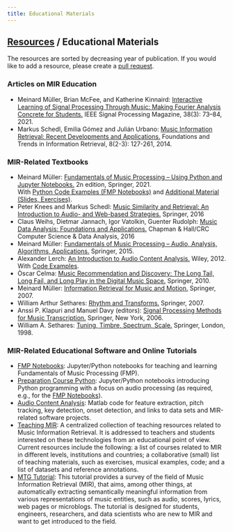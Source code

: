 ```yaml
---
title: Educational Materials
---
```


## [Resources]({{site.base_url}}/resources) / Educational Materials

The resources are sorted by decreasing year of publication. If you would like to add a resource, please create a [pull request](https://github.com/ismir/ismir_web/pulls).

### Articles on MIR Education

* Meinard Müller, Brian McFee, and Katherine Kinnaird: [Interactive Learning of Signal Processing Through Music: Making Fourier Analysis Concrete for Students.](https://ieeexplore.ieee.org/document/9418542) IEEE Signal Processing Magazine, 38(3): 73–84, 2021.
* Markus Schedl, Emilia Gómez and Julián Urbano: [Music Information Retrieval: Recent Developments and Applications.](http://www.nowpublishers.com/article/Details/INR-042) Foundations and Trends in Information Retrieval, 8(2-3): 127-261, 2014.

### MIR-Related Textbooks 

* Meinard M&uuml;ller: [Fundamentals of Music Processing &ndash; Using Python and Jupyter Notebooks.](https://www.springer.com/gp/book/9783030698072) 2n edition, Springer, 2021.<br>
  With [Python Code Examples (FMP Notebooks)](https://www.audiolabs-erlangen.de/FMP) and [Additional Material (Slides, Exercises)](http://www.music-processing.de/).
* Peter Knees and Markus Schedl: [Music Similarity and Retrieval: An Introduction to Audio- and Web-based Strategies.](http://www.springer.com/us/book/9783662497203)  Springer, 2016
* Claus Weihs, Dietmar Jannach, Igor Vatolkin, Guenter Rudolph: [Music Data Analysis: Foundations and Applications.](https://www.crcpress.com/Music-Data-Analysis-Foundations-and-Applications/Weihs-Jannach-Vatolkin-Rudolph/p/book/9781498719568) Chapman & Hall/CRC Computer Science & Data Analysis, 2016
* Meinard M&uuml;ller: [Fundamentals of Music Processing &ndash; Audio, Analysis, Algorithms, Applications.](http://www.springer.com/us/book/9783319219448) Springer, 2015.<br>  
* Alexander Lerch: [An Introduction to Audio Content Analysis.](http://www.wiley.com/buy/9781118266823) Wiley, 2012.<br>
  With [Code Examples](http://www.AudioContentAnalysis.org).
* &Ograve;scar Celma: [Music Recommendation and Discovery: The Long Tail, Long Fail, and Long Play in the Digital Music Space.](http://ocelma.net/MusicRecommendationBook/index.html) Springer, 2010.
* Meinard M&uuml;ller: [Information Retrieval for Music and Motion.](http://www.springer.com/us/book/9783540740476) Springer, 2007.
* William Arthur Sethares: [Rhythm and Transforms.](http://www.springer.com/us/book/9781846286391) Springer, 2007.
* Anssi P. Klapuri and Manuel Davy (editors): [Signal Processing Methods for Music Transcription.](http://www.cs.tut.fi/~klap/amt.html) Springer, New York, 2006.
* William A. Sethares: [Tuning, Timbre, Spectrum, Scale.](http://sethares.engr.wisc.edu/ttss.html) Springer, London, 1998.

### MIR-Related Educational Software and Online Tutorials

* [FMP Notebooks](https://www.audiolabs-erlangen.de/FMP): Jupyter/Python notebooks for teaching and learning Fundamentals of Music Processing (FMP).
* [Preparation Course Python](https://github.com/meinardmueller/PCP): Jupyter/Python notebooks introducing Python programming with a focus on audio processing (as required, e.g., for the [FMP Notebooks](https://www.audiolabs-erlangen.de/FMP)).
* [Audio Content Analysis](http://www.AudioContentAnalysis.org): Matlab code for feature extraction, pitch tracking, key detection, onset detection, and links to data sets and MIR-related software projects.
* [Teaching MIR](https://teachingmir.wikispaces.com/): A centralized collection of teaching resources related to Music Information Retrieval. It is addressed to teachers and students interested on these technologies from an educational point of view. Current resources include the following: a list of courses related to MIR in different levels, institutions and countries; a collaborative (small) list of teaching materials, such as exercises, musical examples, code; and a list of datasets and reference annotations.
* [MTG Tutorial](http://mtg.upf.edu/node/3556): This tutorial provides a survey of the field of Music Information Retrieval (MIR), that aims, among other things, at automatically extracting semantically meaningful information from various representations of music entities, such as audio, scores, lyrics, web pages or microblogs. The tutorial is designed for students, engineers, researchers, and data scientists who are new to MIR and want to get introduced to the field.
